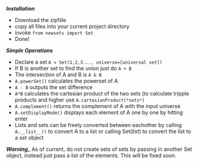 *********************Installation*********************
- Download the zipfiile
- copy all files into your current project directory
- invoke `from newsets import Set`
- Done!

*********************Simple Operations*********************
+ Declare a set `A = Set(1,2,3..., universe=[universal set])`
+ If B is another set to find the union just do `A + B`
+ The intersection of A and B is `A & B`
+ `A.powerSet()` calculates the powerset of A
+ `A - B` outputs the set difference
+ `A*B` calculates the cartesian product of the two sets (to calculate tripple products and higher use `A.cartesianProduct(*sets*)`
+ `A.complement()` returns the complement of A with the input universe
+ `A.setDisplayMode()` displays each element of A one by one by hitting enter
+ Lists and sets can be freely converted between eachother by calling `A.__list__()` to convert A to a list or calling Set(*list*) to convert the list to a set object

___Warning____
As of current, do not create sets of sets by passing in another Set object, instead just pass a list of the elements. This will be fixed soon.
